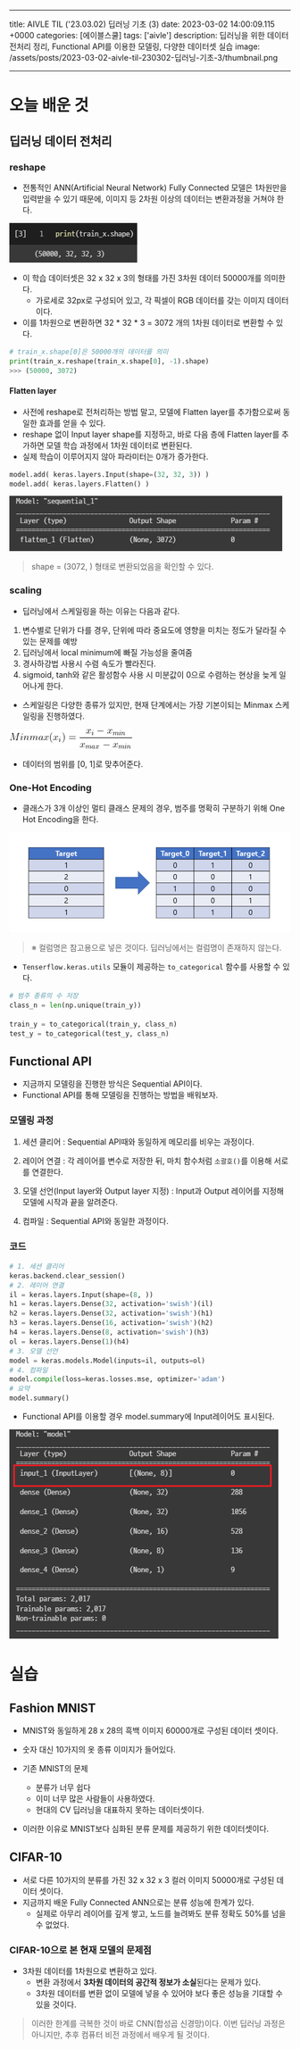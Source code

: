 

---
title: AIVLE TIL ('23.03.02) 딥러닝 기초 (3)
date: 2023-03-02 14:00:09.115 +0000
categories: [에이블스쿨]
tags: ['aivle']
description: 딥러닝을 위한 데이터 전처리 정리, Functional API를 이용한 모델링, 다양한 데이터셋 실습
image: /assets/posts/2023-03-02-aivle-til-230302-딥러닝-기초-3/thumbnail.png

---

# 오늘 배운 것

## 딥러닝 데이터 전처리

### reshape

- 전통적인 ANN(Artificial Neural Network) Fully Connected 모델은 1차원만을 입력받을 수 있기 때문에, 이미지 등 2차원 이상의 데이터는 변환과정을 거쳐야 한다.

![img](/assets/posts/2023-03-02-aivle-til-230302-딥러닝-기초-3/img0.png)

- 이 학습 데이터셋은 32 x 32 x 3의 형태를 가진 3차원 데이터 50000개를 의미한다.
    - 가로세로 32px로 구성되어 있고, 각 픽셀이 RGB 데이터를 갖는 이미지 데이터이다.
- 이를 1차원으로 변환하면 32 * 32 * 3 = 3072 개의 1차원 데이터로 변환할 수 있다.

```python
# train_x.shape[0]은 50000개의 데이터를 의미
print(train_x.reshape(train_x.shape[0], -1).shape)
>>> (50000, 3072)
```

#### Flatten layer

- 사전에 reshape로 전처리하는 방법 말고, 모델에 Flatten layer를 추가함으로써 동일한 효과를 얻을 수 있다.
- reshape 없이 Input layer shape를 지정하고, 바로 다음 층에 Flatten layer를 추가하면 모델 학습 과정에서 1차원 데이터로 변환된다.
- 실제 학습이 이루어지지 않아 파라미터는 0개가 증가한다.

```python
model.add( keras.layers.Input(shape=(32, 32, 3)) )
model.add( keras.layers.Flatten() )
```

![img](/assets/posts/2023-03-02-aivle-til-230302-딥러닝-기초-3/img1.png)
> shape = (3072, ) 형태로 변환되었음을 확인할 수 있다.

### scaling

- 딥러닝에서 스케일링을 하는 이유는 다음과 같다.

1. 변수별로 단위가 다를 경우, 단위에 따라 중요도에 영향을 미치는 정도가 달라질 수 있는 문제를 예방
2. 딥러닝에서 local minimum에 빠질 가능성을 줄여줌
3. 경사하강법 사용시 수렴 속도가 빨라진다.
4. sigmoid, tanh와 같은 활성함수 사용 시 미분값이 0으로 수렴하는 현상을 늦게 일어나게 한다.

- 스케일링은 다양한 종류가 있지만, 현재 단계에서는 가장 기본이되는 Minmax 스케일링을 진행하였다.

![img](/assets/posts/2023-03-02-aivle-til-230302-딥러닝-기초-3/img2.png)

- 데이터의 범위를 [0, 1]로 맞추어준다.

### One-Hot Encoding

- 클래스가 3개 이상인 멀티 클래스 문제의 경우, 범주를 명확히 구분하기 위해 One Hot Encoding을 한다.

![img](/assets/posts/2023-03-02-aivle-til-230302-딥러닝-기초-3/img3.png)
> ※ 컬럼명은 참고용으로 넣은 것이다. 딥러닝에서는 컬럼명이 존재하지 않는다.

- `Tenserflow.keras.utils` 모듈이 제공하는 `to_categorical` 함수를 사용할 수 있다.

```python
# 범주 종류의 수 저장
class_n = len(np.unique(train_y))

train_y = to_categorical(train_y, class_n)
test_y = to_categorical(test_y, class_n)
```

## Functional API

- 지금까지 모델링을 진행한 방식은 Sequential API이다.
- Functional API를 통해 모델링을 진행하는 방법을 배워보자.

### 모델링 과정

1. 세션 클리어 : Sequential API때와 동일하게 메모리를 비우는 과정이다.

2. 레이어 연결 : 각 레이어를 변수로 저장한 뒤, 마치 함수처럼 `소괄호()`를 이용해 서로를 연결한다.

3. 모델 선언(Input layer와 Output layer 지정) : Input과 Output 레이어를 지정해 모델에 시작과 끝을 알려준다.

4. 컴파일 : Sequential API와 동일한 과정이다.

### 코드

```python
# 1. 세션 클리어
keras.backend.clear_session()
# 2. 레이어 연결
il = keras.layers.Input(shape=(8, ))
h1 = keras.layers.Dense(32, activation='swish')(il)
h2 = keras.layers.Dense(32, activation='swish')(h1)
h3 = keras.layers.Dense(16, activation='swish')(h2)
h4 = keras.layers.Dense(8, activation='swish')(h3)
ol = keras.layers.Dense(1)(h4)
# 3. 모델 선언
model = keras.models.Model(inputs=il, outputs=ol)
# 4. 컴파일
model.compile(loss=keras.losses.mse, optimizer='adam')
# 요약
model.summary()
```

- Functional API를 이용할 경우 model.summary에 Input레이어도 표시된다.

![img](/assets/posts/2023-03-02-aivle-til-230302-딥러닝-기초-3/img4.png)

# 실습

## Fashion MNIST 

- MNIST와 동일하게 28 x 28의 흑백 이미지 60000개로 구성된 데이터 셋이다.
- 숫자 대신 10가지의 옷 종류 이미지가 들어있다.


- 기존 MNIST의 문제
    - 분류가 너무 쉽다
    - 이미 너무 많은 사람들이 사용하였다.
    - 현대의 CV 딥러닝을 대표하지 못하는 데이터셋이다.
    

- 이러한 이유로 MNIST보다 심화된 분류 문제를 제공하기 위한 데이터셋이다.

## CIFAR-10

- 서로 다른 10가지의 분류를 가진 32 x 32 x 3 컬러 이미지 50000개로 구성된 데이터 셋이다.
- 지금까지 배운 Fully Connected ANN으로는 분류 성능에 한계가 있다.
    - 실제로 아무리 레이어를 깊게 쌓고, 노드를 늘려봐도 분류 정확도 50%를 넘을 수 없었다.
    
    
### CIFAR-10으로 본 현재 모델의 문제점

- 3차원 데이터를 1차원으로 변환하고 있다.
    - 변환 과정에서 **3차원 데이터의 공간적 정보가 소실**된다는 문제가 있다.
    - 3차원 데이터를 변환 없이 모델에 넣을 수 있어야 보다 좋은 성능을 기대할 수 있을 것이다.
    
> 이러한 한계를 극복한 것이 바로 CNN(합성곱 신경망)이다.
> 이번 딥러닝 과정은 아니지만, 추후 컴퓨터 비전 과정에서 배우게 될 것이다.

        